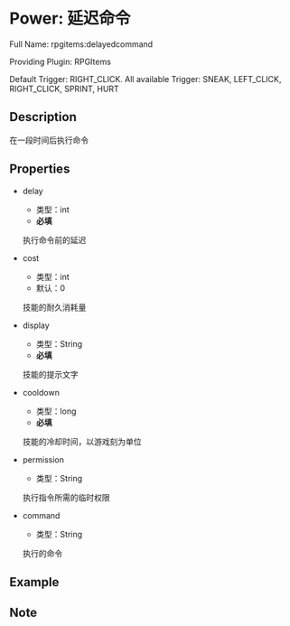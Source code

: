 # Power: 延迟命令

<!-- 本文件是通过游戏内 `/rpgitem gen-wiki` 命令生成的。 -->
<!-- 请只在对应的 "beginCustomXXXX" 与 "endCustomXXXX" 间编辑。  -->
<!-- 如果您想修改技能或其属性的描述， -->
<!-- 请修改 "resources/lang/zh_CN.yml" 中对应的项。 -->

Full Name: rpgitems:delayedcommand

Providing Plugin: RPGItems

Default Trigger: RIGHT_CLICK. All available Trigger: SNEAK, LEFT_CLICK, RIGHT_CLICK, SPRINT, HURT


<!-- beginCustomHeader -->
<!-- endCustomHeader -->

## Description

在一段时间后执行命令
<!-- beginCustomDescription -->
<!-- endCustomDescription -->

## Properties

* delay

  * 类型：int
  * **必填**

  执行命令前的延迟

* cost

  * 类型：int
  * 默认：0

  技能的耐久消耗量

* display

  * 类型：String
  * **必填**

  技能的提示文字

* cooldown

  * 类型：long
  * **必填**

  技能的冷却时间，以游戏刻为单位

* permission

  * 类型：String

  执行指令所需的临时权限

* command

  * 类型：String

  执行的命令


<!-- beginCustomProperties -->
<!-- endCustomProperties -->

## Example

<!-- beginCustomExample -->
<!-- endCustomExample -->

## Note

<!-- beginCustomNote -->
<!-- endCustomNote -->